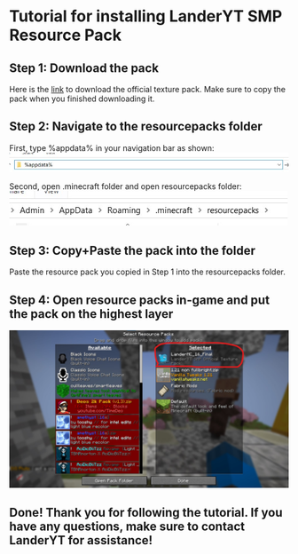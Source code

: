 # Tutorial for installing LanderYT SMP Resource Pack

## Step 1: Download the pack
Here is the [link](https://drive.google.com/file/d/1gyGokcPTNe3MLpuvUEg5XkMEu9_ffNeo/view?usp=sharing) to download the official texture pack. Make sure to copy the pack when you finished downloading it. 

## Step 2: Navigate to the resourcepacks folder
First, type %appdata% in your navigation bar as shown:    
![appdata](https://github.com/landeryt/LanderYTSMP/blob/main/lib/screenshots/appdata.jpg)

    
Second, open .minecraft folder and open resourcepacks folder:  
![resourcepacks](https://github.com/landeryt/LanderYTSMP/blob/main/lib/screenshots/resourcepacks.jpg)

## Step 3: Copy+Paste the pack into the folder
Paste the resource pack you copied in Step 1 into the resourcepacks folder. 

## Step 4: Open resource packs in-game and put the pack on the highest layer
![play](https://github.com/landeryt/LanderYTSMP/blob/main/lib/screenshots/highest_layer.jpg)

## Done! Thank you for following the tutorial. If you have any questions, make sure to contact LanderYT for assistance!
